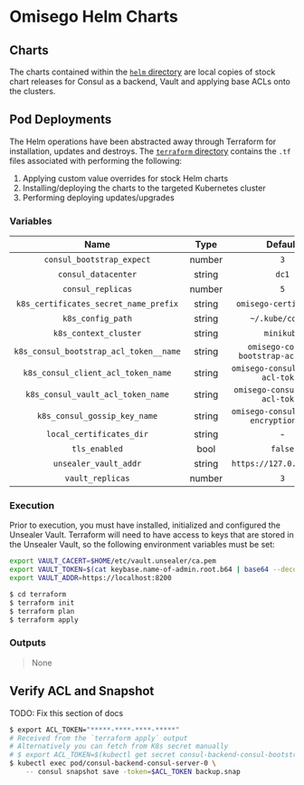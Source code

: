 # Omisego Helm Charts

## Charts

The charts contained within the [`helm` directory](./helm) are local copies of stock chart releases for Consul as a backend, Vault and applying base ACLs onto the clusters.

## Pod Deployments

The Helm operations have been abstracted away through Terraform for installation, updates and destroys. The [`terraform` directory](./terraform) contains the `.tf` files associated with performing the following:

1. Applying custom value overrides for stock Helm charts
2. Installing/deploying the charts to the targeted Kubernetes cluster
3. Performing deploying updates/upgrades

### Variables

|                  Name                  |  Type  |                Default                 |
| :------------------------------------: | :----: | :------------------------------------: |
|       `consul_bootstrap_expect`        | number |                  `3`                   |
|          `consul_datacenter`           | string |                 `dc1`                  |
|           `consul_replicas`            | number |                  `5`                   |
| `k8s_certificates_secret_name_prefix`  | string |         `omisego-certificates`         |
|           `k8s_config_path`            | string |            `~/.kube/config`            |
|         `k8s_context_cluster`          | string |               `minikube`               |
| `k8s_consul_bootstrap_acl_token__name` | string |  `omisego-consul-bootstrap-acl-token`  |
|   `k8s_consul_client_acl_token_name`   | string |   `omisego-consul-client-acl-token`    |
|   `k8s_consul_vault_acl_token_name`    | string |    `omisego-consul-vault-acl-token`    |
|      `k8s_consul_gossip_key_name`      | string | `omisego-consul-gossip-encryption-key` |
|        `local_certificates_dir`        | string |                   -                    |
|             `tls_enabled`              |  bool  |                `false`                 |
|         `unsealer_vault_addr`          | string |        `https://127.0.0.1:8200`        |
|            `vault_replicas`            | number |                  `3`                   |

### Execution

Prior to execution, you must have installed, initialized and configured the Unsealer Vault. Terraform will need to have access to keys that are stored in the Unsealer Vault, so the following environment variables must be set:

```sh
export VAULT_CACERT=$HOME/etc/vault.unsealer/ca.pem
export VAULT_TOKEN=$(cat keybase.name-of-admin.root.b64 | base64 --decode | keybase pgp decrypt)
export VAULT_ADDR=https://localhost:8200
```

```sh
$ cd terraform
$ terraform init
$ terraform plan
$ terraform apply
```

### Outputs

> None


## Verify ACL and Snapshot
TODO: Fix this section of docs
```sh
$ export ACL_TOKEN="*****-****-****-*****"
# Received from the `terraform apply` output
# Alternatively you can fetch from K8s secret manually
# $ export ACL_TOKEN=$(kubectl get secret consul-backend-consul-bootstrap-acl-token -o json | jq -r .data.token | base64 --decode)
$ kubectl exec pod/consul-backend-consul-server-0 \
    -- consul snapshot save -token=$ACL_TOKEN backup.snap
```
